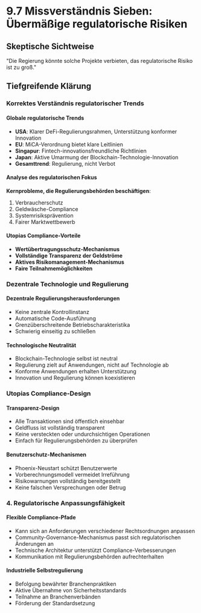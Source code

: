 # 9.7 Missverständnis Sieben: Übermäßige regulatorische Risiken

## Skeptische Sichtweise

"Die Regierung könnte solche Projekte verbieten, das regulatorische Risiko ist zu groß."

## Tiefgreifende Klärung

### Korrektes Verständnis regulatorischer Trends

#### Globale regulatorische Trends

- **USA**: Klarer DeFi-Regulierungsrahmen, Unterstützung konformer Innovation
- **EU**: MiCA-Verordnung bietet klare Leitlinien
- **Singapur**: Fintech-innovationsfreundliche Richtlinien
- **Japan**: Aktive Umarmung der Blockchain-Technologie-Innovation
- **Gesamttrend**: Regulierung, nicht Verbot

#### Analyse des regulatorischen Fokus

**Kernprobleme, die Regulierungsbehörden beschäftigen**:

1. Verbraucherschutz
2. Geldwäsche-Compliance
3. Systemrisiksprävention
4. Fairer Marktwettbewerb

#### Utopias Compliance-Vorteile

- **Wertübertragungsschutz-Mechanismus**
- **Vollständige Transparenz der Geldströme**
- **Aktives Risikomanagement-Mechanismus**
- **Faire Teilnahmemöglichkeiten**

### Dezentrale Technologie und Regulierung

#### Dezentrale Regulierungsherausforderungen

- Keine zentrale Kontrollinstanz
- Automatische Code-Ausführung
- Grenzüberschreitende Betriebscharakteristika
- Schwierig einseitig zu schließen

#### Technologische Neutralität

- Blockchain-Technologie selbst ist neutral
- Regulierung zielt auf Anwendungen, nicht auf Technologie ab
- Konforme Anwendungen erhalten Unterstützung
- Innovation und Regulierung können koexistieren

### Utopias Compliance-Design

#### Transparenz-Design
- Alle Transaktionen sind öffentlich einsehbar  
- Geldfluss ist vollständig transparent  
- Keine versteckten oder undurchsichtigen Operationen  
- Einfach für Regulierungsbehörden zu überprüfen

#### Benutzerschutz-Mechanismen
- Phoenix-Neustart schützt Benutzerwerte  
- Vorberechnungsmodell vermeidet Irreführung  
- Risikowarnungen vollständig bereitgestellt  
- Keine falschen Versprechungen oder Betrug

### 4. Regulatorische Anpassungsfähigkeit

#### Flexible Compliance-Pfade
- Kann sich an Anforderungen verschiedener Rechtsordnungen anpassen  
- Community-Governance-Mechanismus passt sich regulatorischen Änderungen an  
- Technische Architektur unterstützt Compliance-Verbesserungen  
- Kommunikation mit Regulierungsbehörden aufrechterhalten

#### Industrielle Selbstregulierung
- Befolgung bewährter Branchenpraktiken  
- Aktive Übernahme von Sicherheitsstandards  
- Teilnahme an Branchenverbänden  
- Förderung der Standardsetzung